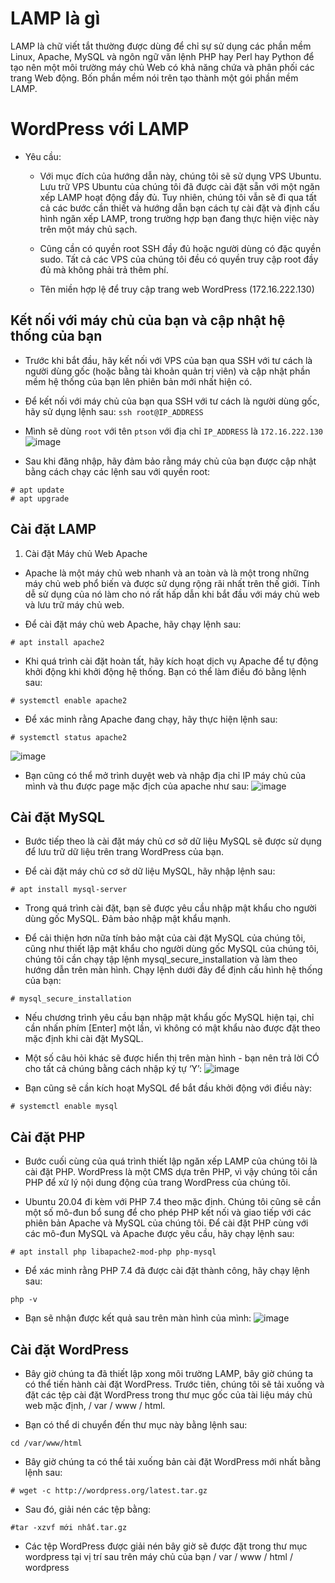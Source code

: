 # LAMP là gì
 LAMP là chữ viết tắt thường được dùng để chỉ sự sử dụng các phần mềm Linux, Apache, MySQL và ngôn ngữ văn lệnh PHP hay Perl hay Python để tạo nên một môi trường máy chủ Web có khả năng chứa và phân phối các trang Web động. Bốn phần mềm nói trên tạo thành một gói phần mềm LAMP.
 # WordPress với LAMP
 * Yêu cầu:

   * Với mục đích của hướng dẫn này, chúng tôi sẽ sử dụng VPS Ubuntu. Lưu trữ VPS Ubuntu của chúng tôi đã được cài đặt sẵn với một ngăn xếp LAMP hoạt động đầy đủ. Tuy nhiên, chúng tôi vẫn sẽ đi qua tất cả các bước cần thiết và hướng dẫn bạn cách tự cài đặt và định cấu hình ngăn xếp LAMP, trong trường hợp bạn đang thực hiện việc này trên một máy chủ sạch.

    * Cũng cần có quyền root SSH đầy đủ hoặc người dùng có đặc quyền sudo. Tất cả các VPS của chúng tôi đều có quyền truy cập root đầy đủ mà không phải trả thêm phí.

    * Tên miền hợp lệ để truy cập trang web WordPress (172.16.222.130)
## Kết nối với máy chủ của bạn và cập nhật hệ thống của bạn
* Trước khi bắt đầu, hãy kết nối với VPS của bạn qua SSH với tư cách là người dùng gốc (hoặc bằng tài khoản quản trị viên) và cập nhật phần mềm hệ thống của bạn lên phiên bản mới nhất hiện có.

* Để kết nối với máy chủ của bạn qua SSH với tư cách là người dùng gốc, hãy sử dụng lệnh sau:
```ssh root@IP_ADDRESS ```
* Mình sẽ dùng `root` với tên `ptson` với địa chỉ `IP_ADDRESS` là `172.16.222.130`
![image](https://user-images.githubusercontent.com/91528234/196365577-8f1470b8-ce85-4e0b-a39a-2e1ed35602a8.png)

* Sau khi đăng nhập, hãy đảm bảo rằng máy chủ của bạn được cập nhật bằng cách chạy các lệnh sau với quyền root:
``` 
# apt update
# apt upgrade 
```
## Cài đặt LAMP
1. Cài đặt Máy chủ Web Apache

* Apache là một máy chủ web nhanh và an toàn và là một trong những máy chủ web phổ biến và được sử dụng rộng rãi nhất trên thế giới. Tính dễ sử dụng của nó làm cho nó rất hấp dẫn khi bắt đầu với máy chủ web và lưu trữ máy chủ web.

* Để cài đặt máy chủ web Apache, hãy chạy lệnh sau:
```
# apt install apache2
```
* Khi quá trình cài đặt hoàn tất, hãy kích hoạt dịch vụ Apache để tự động khởi động khi khởi động hệ thống. Bạn có thể làm điều đó bằng lệnh sau:
```
# systemctl enable apache2
```
* Để xác minh rằng Apache đang chạy, hãy thực hiện lệnh sau:
```
# systemctl status apache2
```
![image](https://user-images.githubusercontent.com/91528234/196366489-10b00c41-46b9-4b76-89e7-0324ef941903.png)
* Bạn cũng có thể mở trình duyệt web và nhập địa chỉ IP máy chủ của mình và thu được page mặc địch của apache như sau:
![image](https://user-images.githubusercontent.com/91528234/196366835-b582859b-8687-41bd-81d3-a7e5a3c60fbb.png)
## Cài đặt MySQL 
* Bước tiếp theo là cài đặt máy chủ cơ sở dữ liệu MySQL sẽ được sử dụng để lưu trữ dữ liệu trên trang WordPress của bạn.

* Để cài đặt máy chủ cơ sở dữ liệu MySQL, hãy nhập lệnh sau:
```
# apt install mysql-server
```
* Trong quá trình cài đặt, bạn sẽ được yêu cầu nhập mật khẩu cho người dùng gốc MySQL. Đảm bảo nhập mật khẩu mạnh.

* Để cải thiện hơn nữa tính bảo mật của cài đặt MySQL của chúng tôi, cũng như thiết lập mật khẩu cho người dùng gốc MySQL của chúng tôi, chúng tôi cần chạy tập lệnh mysql_secure_installation và làm theo hướng dẫn trên màn hình. Chạy lệnh dưới đây để định cấu hình hệ thống của bạn:
```
# mysql_secure_installation
```
* Nếu chương trình yêu cầu bạn nhập mật khẩu gốc MySQL hiện tại, chỉ cần nhấn phím [Enter] một lần, vì không có mật khẩu nào được đặt theo mặc định khi cài đặt MySQL.

* Một số câu hỏi khác sẽ được hiển thị trên màn hình - bạn nên trả lời CÓ cho tất cả chúng bằng cách nhập ký tự ‘Y’:
![image](https://user-images.githubusercontent.com/91528234/196368110-2d06b199-d453-4b61-9f12-eb2277cda27f.png)
* Bạn cũng sẽ cần kích hoạt MySQL để bắt đầu khởi động với điều này:
```
# systemctl enable mysql
```
## Cài đặt PHP
* Bước cuối cùng của quá trình thiết lập ngăn xếp LAMP của chúng tôi là cài đặt PHP. WordPress là một CMS dựa trên PHP, vì vậy chúng tôi cần PHP để xử lý nội dung động của trang WordPress của chúng tôi.

* Ubuntu 20.04 đi kèm với PHP 7.4 theo mặc định. Chúng tôi cũng sẽ cần một số mô-đun bổ sung để cho phép PHP kết nối và giao tiếp với các phiên bản Apache và MySQL của chúng tôi. Để cài đặt PHP cùng với các mô-đun MySQL và Apache được yêu cầu, hãy chạy lệnh sau:
```
# apt install php libapache2-mod-php php-mysql
```
* Để xác minh rằng PHP 7.4 đã được cài đặt thành công, hãy chạy lệnh sau:
```
php -v
```
* Bạn sẽ nhận được kết quả sau trên màn hình của mình:
![image](https://user-images.githubusercontent.com/91528234/196369617-4aeb2061-479e-45b4-ad67-f2744bb57e58.png)
## Cài đặt WordPress

* Bây giờ chúng ta đã thiết lập xong môi trường LAMP, bây giờ chúng ta có thể tiến hành cài đặt WordPress. Trước tiên, chúng tôi sẽ tải xuống và đặt các tệp cài đặt WordPress trong thư mục gốc của tài liệu máy chủ web mặc định, / var / www / html.

* Bạn có thể di chuyển đến thư mục này bằng lệnh sau:
```
cd /var/www/html
```
* Bây giờ chúng ta có thể tải xuống bản cài đặt WordPress mới nhất bằng lệnh sau:

```
# wget -c http://wordpress.org/latest.tar.gz
```
* Sau đó, giải nén các tệp bằng:
```
#tar -xzvf mới nhất.tar.gz
```
* Các tệp WordPress được giải nén bây giờ sẽ được đặt trong thư mục wordpress tại vị trí sau trên máy chủ của bạn / var / www / html / wordpress

